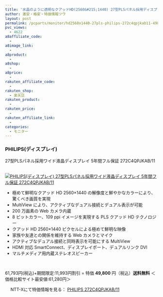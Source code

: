 ```yaml
---
title: '水晶のように透明なクアッドHD(2560&#215;1440) 27型PLSパネル採用ディスプレイ！ PHILIPS 272C4QPJKAB/11 特価49,800円！送料無料！'
author: 激安・格安・特価情報ツウ
layout: post
permalink: /pcparts/monitor/hd2560x1440-27pls-philips-272c4qpjkab11-49800.html
pvc_views:
  - 4622
a8affiliate_code:
  -
a8image_link:
  -
a8product:
  -
a8shop:
  -
a8price:
  -
rakuten_affiliate_code:
  -
rakuten_shop:
  - 楽天店
rakuten_product:
  -
rakuten_price:
  -
rakuten_affiliate_link:
  -
categories:
  - モニター
---
```

### PHILIPS(ディスプレイ)
27型PLSパネル採用ワイド液晶ディスプレイ 5年間フル保証 272C4QPJKAB/11

<div class="img-bg2 img_L">
  <a href="//px.a8.net/svt/ejp?a8mat=ZYP6S+8IMA3E+S1Q+BWGDT&#038;a8ejpredirect=//nttxstore.jp/_II_PH14440692" target="_blank"><br /> <img border="0" alt="PHILIPS(ディスプレイ) 27型PLSパネル採用ワイド液晶ディスプレイ 5年間フル保証 272C4QPJKAB/11" src="//i2.wp.com/image.nttxstore.jp/l2_images/P/PH/PH14440692.jpg?w=546" data-recalc-dims="1" /></a>
</div>

<!--more-->

  * 極めて鮮明なクアッド HD 2560&#215;1440 の解像度と鮮やかなカラーにより、驚くべき画質を実現
  * MultiView により、アクティブなデュアル接続とデュアル表示が可能
  * 200 万画素の Web カメラ内蔵
  * 8 ビットカラー、109 ppi イメージを実現する PLS クアッド HD テクノロジー
  * クアッド HD 2560&#215;1440 ピクセルによる極めて鮮明な映像
  * 家族や友達との関係を維持する Web カメラとマイク
  * アクティブなデュアル接続と同時表示を可能にする MultiView
  * HDMI 対応 SmartConnect、ディスプレイポート、デュアルリンク DVI
  * マルチメディア用内蔵ステレオスピーカー

<br clear="all" />

61,793円(税込)+期間限定:11,993円割引 = 特価 <span class="tokka-price"><strong>49,800</strong></span> 円（税込）**送料無料** ＜価格比較サイト最安値:61,280円＞

　
NTT-Xにて特価情報を見る： <span class="fs150p"><a href="//px.a8.net/svt/ejp?a8mat=ZYP6S+8IMA3E+S1Q+BWGDT&#038;a8ejpredirect=//nttxstore.jp/_II_PH14440692" target="_blank">PHILIPS 272C4QPJKAB/11</a></span>